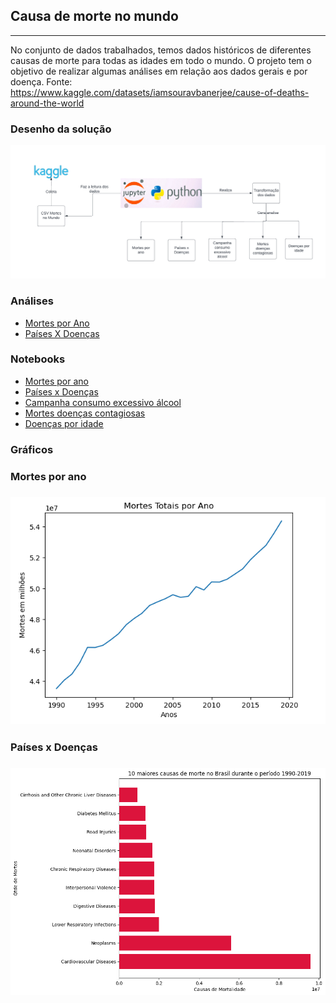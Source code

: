 ## Causa de morte no mundo

----

No conjunto de dados trabalhados, temos dados históricos de diferentes causas de morte para todas as idades em todo o mundo. O projeto tem o objetivo de realizar algumas análises em relação aos dados gerais e por doença.
Fonte: <https://www.kaggle.com/datasets/iamsouravbanerjee/cause-of-deaths-around-the-world>

### Desenho da solução

![Desenho solucao](/images/mortes.png)

### Análises
- [Mortes por Ano](/paginas/mortes_ano.md)
- [Países X Doenças](/paginas/paises_doencas.md)

### Notebooks
- [Mortes por ano](/fontes/programacao_para_analise.ipynb)
- [Países x Doenças](/fontes/paises_doencas.ipynb)
- [Campanha consumo excessivo álcool](/fontes/alcohol_campain.ipynb)
- [Mortes doenças contagiosas](/fontes/deaths_contagius.ipynb)
- [Doenças por idade](/fontes/Trabalho_Idade_doencas.ipynb)


### Gráficos

### Mortes por ano
### ![Mortes por ano](images/mortes_ano.png)

### Países x Doenças
### ![Países x Doenças](images/mortes_brasil.png)

